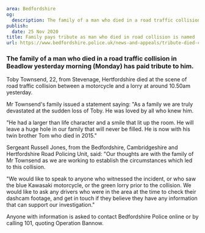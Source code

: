 ```yaml
area: Bedfordshire
og:
  description: The family of a man who died in a road traffic collision in Beadlow yesterday morning (Monday) has paid tribute to him.
publish:
  date: 25 Nov 2020
title: Family pays tribute as man who died in road collision is named
url: https://www.bedfordshire.police.uk/news-and-appeals/tribute-died-collision
```

### The family of a man who died in a road traffic collision in Beadlow yesterday morning (Monday) has paid tribute to him.

Toby Townsend, 22, from Stevenage, Hertfordshire died at the scene of road traffic collision between a motorcycle and a lorry at around 10.50am yesterday.

Mr Townsend's family issued a statement saying: "As a family we are truly devastated at the sudden loss of Toby. He was loved by all who knew him.

"He had a larger than life character and a smile that lit up the room. He will leave a huge hole in our family that will never be filled. He is now with his twin brother Tom who died in 2015."

Sergeant Russell Jones, from the Bedfordshire, Cambridgeshire and Hertfordshire Road Policing Unit, said: "Our thoughts are with the family of Mr Townsend as we are working to establish the circumstances which led to this collision.

"We would like to speak to anyone who witnessed the incident, or who saw the blue Kawasaki motorcycle, or the green lorry prior to the collision. We would like to ask any drivers who were in the area at the time to check their dashcam footage, and get in touch if they believe they have any information that can support our investigation."

Anyone with information is asked to contact Bedfordshire Police online or by calling 101, quoting Operation Bannow.
